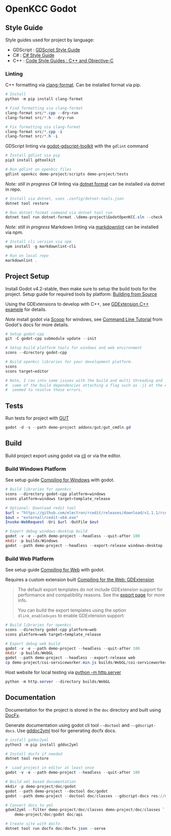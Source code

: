 # OpenKCC Godot

## Style Guide

Style guides used for project by language:

* GDScript : [GDScript Style Guide](https://docs.godotengine.org/en/stable/tutorials/scripting/gdscript/gdscript_styleguide.html)
* C# : [C# Style Guide](https://docs.godotengine.org/en/stable/tutorials/scripting/c_sharp/c_sharp_style_guide.html)
* C++ : [Code Style Guides : C++ and Objective-C](https://docs.godotengine.org/en/stable/contributing/development/code_style_guidelines.html#c-and-objective-c)

### Linting

C++ formatting via [clang-format](https://clang.llvm.org/docs/ClangFormat.html).
Can be installed format via pip.

```PowerShell
# Install
python -m pip install clang-format

# Find formatting via clang-format
clang-format src/*.cpp --dry-run
clang-format src/*.h --dry-run

# Fix formatting via clang-format
clang-format src/*.cpp -i
clang-format src/*.h -i
```

GDScript linting via [godot-gdscript-toolkit](https://github.com/Scony/godot-gdscript-toolkit)
with the `gdlint` command

```PowerShell
# Install gdlint via pip
pip3 install gdtoolkit

# Run gdlint on openkcc files
gdlint openkcc demo-project/scripts demo-project/tests
```

_Note: still in progress_ C# linting via [dotnet format](https://github.com/dotnet/format)
can be installed via dotnet in repo.

```PowerShell
# Install via dotnet, uses .config/dotnet-tools.json
dotnet tool restore

# Run dotnet-format command via dotnet tool run
dotnet tool run dotnet-format .\demo-project\GodotOpenKCC.sln --check
```

_Note: still in progress_ Markdown linting via [markdownlint](https://github.com/DavidAnson/markdownlint)
can be installed via npm.

```PowerShell
# Install cli version via npm
npm install -g markdownlint-cli

# Run on local repo
markdownlint .
```

## Project Setup

Install Godot v4.2-stable, then make sure to setup the build tools for the project.
Setup guide for required tools by platform: [Building from Source](https://docs.godotengine.org/en/stable/contributing/development/compiling/index.html)

Using the GDExtensions to develop with C++, see [GDExtension C++ example](https://docs.godotengine.org/en/stable/tutorials/scripting/gdextension/gdextension_cpp_example.html)
for details.

_Note_ install godot via [Scoop](https://scoop.sh/) for windows, see
[Command Line Tutorial](https://docs.godotengine.org/en/stable/tutorials/editor/command_line_tutorial.html#path)
from Godot's docs for more details.

```PowerShell
# Setup godot-cpp
git -C godot-cpp submodule update --init

# Setup build platform tools for windows and web environment
scons --directory godot-cpp

# Build openkcc libraries for your development platform.
scons
scons target=editor

# Note, I ran into some issues with the build and multi threading and
#  some of the build dependencies attaching a flag such as -j1 at the end
#  seemed to resolve those errors.
```

## Tests

Run tests for project with [GUT](https://github.com/bitwes/Gut)

```PowerShell
godot -d -s --path demo-project addons/gut/gut_cmdln.gd
```

## Build

Build project export using godot via [cli](https://docs.godotengine.org/en/stable/tutorials/editor/command_line_tutorial.html)
or via the editor.

### Build Windows Platform

See setup guide [Compiling for Windows](https://docs.godotengine.org/en/stable/contributing/development/compiling/compiling_for_windows.html)
with godot.

```PowerShell
# Build libraries for openkcc
scons --directory godot-cpp platform=windows
scons platform=windows target=template_release

# Optional: Download redit tool
$url = "https://github.com/electron/rcedit/releases/download/v1.1.1/rcedit-x64.exe"
$out = "external\rcedit-x64.exe"
Invoke-WebRequest -Uri $url -OutFile $out

# Export debug windows-desktop build
godot -v -e --path demo-project --headless --quit-after 100
mkdir -p builds/Windows
godot --path demo-project --headless --export-release windows-desktop
```

### Build Web Platform

See setup guide [Compiling for Web](https://docs.godotengine.org/en/stable/contributing/development/compiling/compiling_for_web.html)
with godot.

Requires a custom extension built [Compiling for the Web: GDExtension](https://docs.godotengine.org/en/stable/contributing/development/compiling/compiling_for_web.html#gdextension)

> The default export templates do not include GDExtension support for
> performance and compatibility reasons. See the [export page](https://docs.godotengine.org/en/stable/tutorials/export/exporting_for_web.html#export-options)
> for more info.
>
> You can build the export templates using the option `dlink_enabled=yes` to
> enable GDExtension support:

```PowerShell
# Build libraries for openkcc
scons --directory godot-cpp platform=web
scons platform=web target=template_release

# Export debug web build
godot -v -e --path demo-project --headless --quit-after 100
mkdir -p builds/WebGL
godot --path demo-project --headless --export-release web
cp demo-project/coi-serviceworker.min.js builds/WebGL/coi-serviceworker.min.js
```

Host website for local testing via [python -m http.server](https://docs.python.org/3/library/http.server.html)

```PowerShell
python -m http.server --directory builds/WebGL
```

## Documentation

Documentation for the project is stored in the `doc` directory
and built using [DocFx](https://github.com/dotnet/docfx).

Generate documentation using godot cli tool `--doctool` and `--gdscript-docs`.
Use [gddoc2yml](https://github.com/nicholas-maltbie/gddoc2yml) tool for
generating docfx docs.

```PowerShell
# install gddoc2yml
python3 -m pip install gddoc2yml

# Install docfx if needed
dotnet tool restore

#  Load project in editor at least once
godot -v -e --path demo-project --headless --quit-after 100

# Build xml based documentation
mkdir -p demo-project/doc/godot
godot --path demo-project --doctool doc/godot
godot --path demo-project --doctool doc/classes --gdscript-docs res://scripts

# Convert docs to yml
gdxml2yml --filter demo-project/doc/classes demo-project/doc/classes `
    demo-project/doc/godot doc/api

# Create site with docfx
dotnet tool run docfx doc/docfx.json --serve
```
